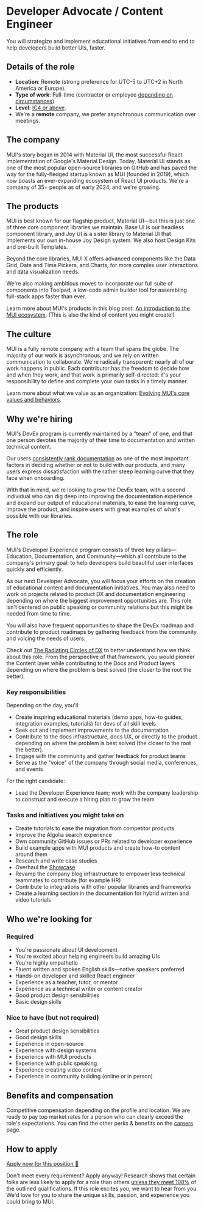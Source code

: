# Developer Advocate / Content Engineer

<p class="description">You will strategize and implement educational initiatives from end to end to help developers build better UIs, faster.</p>

## Details of the role

- **Location**: Remote (strong preference for UTC-5 to UTC+2 in North America or Europe).
- **Type of work**: Full-time (contractor or employee [depending on circumstances](https://mui-org.notion.site/Hiring-FAQ-64763b756ae44c37b47b081f98915501#494af1f358794028beb4b7697b5d3102)).
- **Level**: [IC4 or above](https://mui-org.notion.site/Leveling-at-MUI-5c30f9bfe65149d697f346447cef9db1).
- We're a **remote** company, we prefer asynchronous communication over meetings.

## The company

MUI's story began in 2014 with Material UI, the most successful React implementation of Google's Material Design.
Today, Material UI stands as one of the most popular open-source libraries on GitHub and has paved the way for the fully-fledged startup known as MUI (founded in 2019), which now boasts an ever-expanding ecosystem of React UI products.
We're a company of 35+ people as of early 2024, and we're growing.

## The products

MUI is best known for our flagship product, Material UI—but this is just one of three core component libraries we maintain.
Base UI is our headless component library, and Joy UI is a sister library to Material UI that implements our own in-house Joy Design system.
We also host Design Kits and pre-built Templates.

Beyond the core libraries, MUI X offers advanced components like the Data Grid, Date and Time Pickers, and Charts, for more complex user interactions and data visualization needs.

We're also making ambitious moves to incorporate our full suite of components into Toolpad, a low-code admin builder tool for assembling full-stack apps faster than ever.

Learn more about MUI's products in this blog post: [An introduction to the MUI ecosystem](https://mui.com/blog/mui-product-comparison/). (This is also the kind of content you might create!)

## The culture

MUI is a fully remote company with a team that spans the globe.
The majority of our work is asynchronous, and we rely on written communication to collaborate.
We're radically transparent: nearly all of our work happens in public.
Each contributor has the freedom to decide how and when they work, and that work is primarily self-directed: it's your responsibility to define and complete your own tasks in a timely manner.

Learn more about what we value as an organization: [Evolving MUI's core values and behaviors](https://mui.com/blog/2023-mui-values/).

## Why we're hiring

MUI's DevEx program is currently maintained by a "team" of one, and that one person devotes the majority of their time to documentation and written technical content.

Our users [consistently rank documentation](https://mui.com/blog/2021-developer-survey-results/#what-are-your-most-important-criteria-for-choosing-a-ui-library) as one of the most important factors in deciding whether or not to build with our products, and many users express dissatisfaction with the rather steep learning curve that they face when onboarding.

With that in mind, we're looking to grow the DevEx team, with a second individual who can dig deep into improving the documentation experience and expand our output of educational materials, to ease the learning curve, improve the product, and inspire users with great examples of what's possible with our libraries.

## The role

MUI's Developer Experience program consists of three key pillars—Education, Documentation, and Community—which all contribute to the company's primary goal: to help developers build beautiful user interfaces quickly and efficiently.

As our next Developer Advocate, you will focus your efforts on the creation of educational content and documentation initiatives.
You may also need to work on projects related to product DX and documentation engineering depending on where the biggest improvement opportunities are.
This role isn't centered on public speaking or community relations but this might be needed from time to time.

You will also have frequent opportunities to shape the DevEx roadmap and contribute to product roadmaps by gathering feedback from the community and voicing the needs of users.

Check out [The Radiating Circles of DX](https://dx.tips/circles) to better understand how we think about this role.
From the perspective of that framework, you would pioneer the Content layer while contributing to the Docs and Product layers depending on where the problem is best solved (the closer to the root the better).

### Key responsibilities

Depending on the day, you'll:

- Create inspiring educational materials (demo apps, how-to guides, integration examples, tutorials) for devs of all skill levels
- Seek out and implement improvements to the documentation
- Contribute to the docs infrastructure, docs UX, or directly to the product depending on where the problem is best solved (the closer to the root the better).
- Engage with the community and gather feedback for product teams
- Serve as the "voice" of the company through social media, conferences, and events

For the right candidate:

- Lead the Developer Experience team; work with the company leadership to construct and execute a hiring plan to grow the team

### Tasks and initiatives you might take on

- Create tutorials to ease the migration from competitor products
- Improve the Algolia search experience
- Own community GitHub issues or PRs related to developer experience
- Build example apps with MUI products and create how-to content around them
- Research and write case studies
- Overhaul the [Showcase](https://mui.com/material-ui/discover-more/showcase/)
- Revamp the company blog infrastructure to empower less technical teammates to contribute (for example HR)
- Contribute to integrations with other popular libraries and frameworks
- Create a learning section in the documentation for hybrid written and video tutorials

## Who we're looking for

### Required

- You're passionate about UI development
- You're excited about helping engineers build amazing UIs
- You're highly empathetic
- Fluent written and spoken English skills—native speakers preferred
- Hands-on developer and skilled React engineer
- Experience as a teacher, tutor, or mentor
- Experience as a technical writer or content creator
- Good product design sensibilities
- Basic design skills

### Nice to have (but not required)

- Great product design sensibilities
- Good design skills
- Experience in open-source
- Experience with design systems
- Experience with MUI products
- Experience with public speaking
- Experience creating video content
- Experience in community building (online or in person)

## Benefits and compensation

Competitive compensation depending on the profile and location.
We are ready to pay top market rates for a person who can clearly exceed the role's expectations.
You can find the other perks & benefits on the [careers](https://mui.com/careers/#perks-and-benefits) page.

## How to apply

[Apply now for this position 📮](https://jobs.ashbyhq.com/MUI/28287eeb-88d2-465f-96d7-e7fd99fabd7d/application?utm_source=ZNRrPGBkqO)

Don't meet every requirement?
Apply anyway!
Research shows that certain folks are less likely to apply for a role than others [unless they meet 100%](https://hbr.org/2014/08/why-women-dont-apply-for-jobs-unless-theyre-100-qualified) of the outlined qualifications.
If this role excites you, we want to hear from you.
We'd love for you to share the unique skills, passion, and experience you could bring to MUI.
